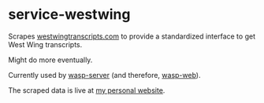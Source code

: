 # service-westwing

Scrapes [westwingtranscripts.com](https://www.westwingtranscripts.com) to provide a standardized interface to get West Wing transcripts.

Might do more eventually.

Currently used by [wasp-server](https://github.com/aldahick/wasp-server) (and therefore, [wasp-web](https://github.com/aldahick/wasp-web)).

The scraped data is live at [my personal website](https://alexhicks.net/westwing/episodes).

